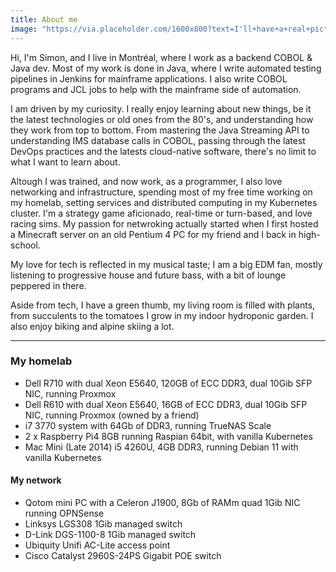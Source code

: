```yaml
---
title: About me
image: "https://via.placeholder.com/1600x800?text=I'll+have+a+real+picture+once+I+find+one+that's+not+way+too+old"
---
```

Hi, I'm Simon, and I live in Montréal, where I work as a backend COBOL & Java dev. Most of my work is done in Java, where I write automated testing pipelines in Jenkins for mainframe applications. I also write COBOL programs and JCL jobs to help with the mainframe side of automation.  

I am driven by my curiosity. I really enjoy learning about new things, be it the latest technologies or old ones from the 80's, and understanding how they work from top to bottom. From mastering the Java Streaming API to understanding IMS database calls in COBOL, passing through the latest DevOps practices and the latests cloud-native software, there's no limit to what I want to learn about.

Altough I was trained, and now work, as a programmer, I also love networking and infrastructure, spending most of my free time working on my homelab, setting services and distributed computing in my Kubernetes cluster. I'm a strategy game aficionado, real-time or turn-based, and love racing sims. My passion for netwroking actually started when I first hosted a Minecraft server on an old Pentium 4 PC for my friend and I back in high-school.

My love for tech is reflected in my musical taste; I am a big EDM fan, mostly listening to progressive house and future bass, with a bit of lounge peppered in there.

Aside from tech, I have a green thumb, my living room is filled with plants, from succulents to the tomatoes I grow in my indoor hydroponic garden. I also enjoy biking and alpine skiing a lot.

---

### My homelab
- Dell R710 with dual Xeon E5640, 120GB of ECC DDR3, dual 10Gib SFP NIC, running Proxmox
- Dell R610 with dual Xeon E5640, 16GB of ECC DDR3, dual 10Gib SFP NIC, running Proxmox (owned by a friend)
- i7 3770 system with 64Gb of DDR3, running TrueNAS Scale
- 2 x Raspberry Pi4 8GB running Raspian 64bit, with vanilla Kubernetes
- Mac Mini (Late 2014) i5 4260U, 4GB DDR3, running Debian 11 with vanilla Kubernetes

#### My network
- Qotom mini PC with a Celeron J1900, 8Gb of RAMm quad 1Gib NIC running OPNSense
- Linksys LGS308 1Gib managed switch
- D-Link DGS-1100-8 1Gib managed switch
- Ubiquity Unifi AC-Lite access point
- Cisco Catalyst 2960S-24PS Gigabit POE switch

